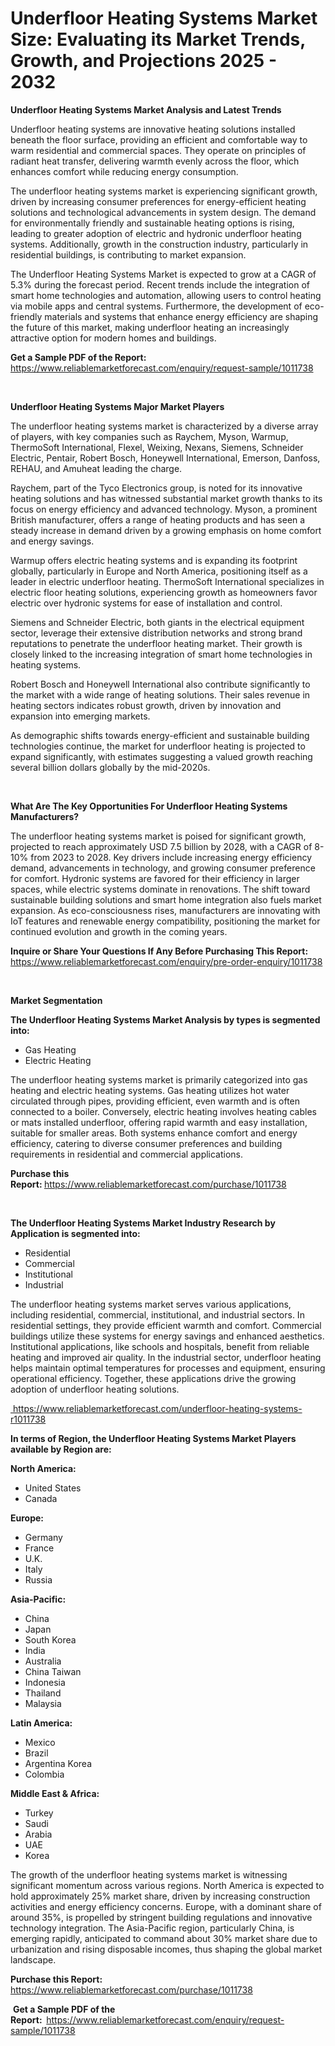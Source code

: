 <p><h1>Underfloor Heating Systems Market Size: Evaluating its Market Trends, Growth, and Projections 2025 - 2032</h1></p><p><strong>Underfloor Heating Systems Market Analysis and Latest Trends</strong></p>
<p><p>Underfloor heating systems are innovative heating solutions installed beneath the floor surface, providing an efficient and comfortable way to warm residential and commercial spaces. They operate on principles of radiant heat transfer, delivering warmth evenly across the floor, which enhances comfort while reducing energy consumption.</p><p>The underfloor heating systems market is experiencing significant growth, driven by increasing consumer preferences for energy-efficient heating solutions and technological advancements in system design. The demand for environmentally friendly and sustainable heating options is rising, leading to greater adoption of electric and hydronic underfloor heating systems. Additionally, growth in the construction industry, particularly in residential buildings, is contributing to market expansion.</p><p>The Underfloor Heating Systems Market is expected to grow at a CAGR of 5.3% during the forecast period. Recent trends include the integration of smart home technologies and automation, allowing users to control heating via mobile apps and central systems. Furthermore, the development of eco-friendly materials and systems that enhance energy efficiency are shaping the future of this market, making underfloor heating an increasingly attractive option for modern homes and buildings.</p></p>
<p><strong>Get a Sample PDF of the Report:&nbsp;</strong> <a href="https://www.reliablemarketforecast.com/enquiry/request-sample/1011738?utm_campaign=1890&utm_medium=2&utm_source=Github&utm_content=ia&utm_term=18042025&utm_id=underfloor-heating-systems">https://www.reliablemarketforecast.com/enquiry/request-sample/1011738</a></p>
<p>&nbsp;</p>
<p><strong>Underfloor Heating Systems Major Market Players</strong></p>
<p><p>The underfloor heating systems market is characterized by a diverse array of players, with key companies such as Raychem, Myson, Warmup, ThermoSoft International, Flexel, Weixing, Nexans, Siemens, Schneider Electric, Pentair, Robert Bosch, Honeywell International, Emerson, Danfoss, REHAU, and Amuheat leading the charge. </p><p>Raychem, part of the Tyco Electronics group, is noted for its innovative heating solutions and has witnessed substantial market growth thanks to its focus on energy efficiency and advanced technology. Myson, a prominent British manufacturer, offers a range of heating products and has seen a steady increase in demand driven by a growing emphasis on home comfort and energy savings.</p><p>Warmup offers electric heating systems and is expanding its footprint globally, particularly in Europe and North America, positioning itself as a leader in electric underfloor heating. ThermoSoft International specializes in electric floor heating solutions, experiencing growth as homeowners favor electric over hydronic systems for ease of installation and control.</p><p>Siemens and Schneider Electric, both giants in the electrical equipment sector, leverage their extensive distribution networks and strong brand reputations to penetrate the underfloor heating market. Their growth is closely linked to the increasing integration of smart home technologies in heating systems.</p><p>Robert Bosch and Honeywell International also contribute significantly to the market with a wide range of heating solutions. Their sales revenue in heating sectors indicates robust growth, driven by innovation and expansion into emerging markets.</p><p>As demographic shifts towards energy-efficient and sustainable building technologies continue, the market for underfloor heating is projected to expand significantly, with estimates suggesting a valued growth reaching several billion dollars globally by the mid-2020s.</p></p>
<p>&nbsp;</p>
<p><strong>What Are The Key Opportunities For Underfloor Heating Systems Manufacturers?</strong></p>
<p><p>The underfloor heating systems market is poised for significant growth, projected to reach approximately USD 7.5 billion by 2028, with a CAGR of 8-10% from 2023 to 2028. Key drivers include increasing energy efficiency demand, advancements in technology, and growing consumer preference for comfort. Hydronic systems are favored for their efficiency in larger spaces, while electric systems dominate in renovations. The shift toward sustainable building solutions and smart home integration also fuels market expansion. As eco-consciousness rises, manufacturers are innovating with IoT features and renewable energy compatibility, positioning the market for continued evolution and growth in the coming years.</p></p>
<p><strong>Inquire or Share Your Questions If Any Before Purchasing This Report:</strong> <a href="https://www.reliablemarketforecast.com/enquiry/pre-order-enquiry/1011738?utm_campaign=1890&utm_medium=2&utm_source=Github&utm_content=ia&utm_term=18042025&utm_id=underfloor-heating-systems">https://www.reliablemarketforecast.com/enquiry/pre-order-enquiry/1011738</a></p>
<p>&nbsp;</p>
<p><strong>Market Segmentation</strong></p>
<p><strong>The Underfloor Heating Systems Market Analysis by types is segmented into:</strong></p>
<p><ul><li>Gas Heating</li><li>Electric Heating</li></ul></p>
<p><p>The underfloor heating systems market is primarily categorized into gas heating and electric heating systems. Gas heating utilizes hot water circulated through pipes, providing efficient, even warmth and is often connected to a boiler. Conversely, electric heating involves heating cables or mats installed underfloor, offering rapid warmth and easy installation, suitable for smaller areas. Both systems enhance comfort and energy efficiency, catering to diverse consumer preferences and building requirements in residential and commercial applications.</p></p>
<p><strong>Purchase this Report:&nbsp;</strong><a href="https://www.reliablemarketforecast.com/purchase/1011738?utm_campaign=1890&utm_medium=2&utm_source=Github&utm_content=ia&utm_term=18042025&utm_id=underfloor-heating-systems">https://www.reliablemarketforecast.com/purchase/1011738</a></p>
<p>&nbsp;</p>
<p><strong>The Underfloor Heating Systems Market Industry Research by Application is segmented into:</strong></p>
<p><ul><li>Residential</li><li>Commercial</li><li>Institutional</li><li>Industrial</li></ul></p>
<p><p>The underfloor heating systems market serves various applications, including residential, commercial, institutional, and industrial sectors. In residential settings, they provide efficient warmth and comfort. Commercial buildings utilize these systems for energy savings and enhanced aesthetics. Institutional applications, like schools and hospitals, benefit from reliable heating and improved air quality. In the industrial sector, underfloor heating helps maintain optimal temperatures for processes and equipment, ensuring operational efficiency. Together, these applications drive the growing adoption of underfloor heating solutions.</p></p>
<p><a href="https://www.reliablemarketforecast.com/underfloor-heating-systems-r1011738?utm_campaign=1890&utm_medium=2&utm_source=Github&utm_content=ia&utm_term=18042025&utm_id=underfloor-heating-systems">&nbsp;https://www.reliablemarketforecast.com/underfloor-heating-systems-r1011738</a></p>
<p><strong>In terms of Region, the Underfloor Heating Systems Market Players available by Region are:</strong></p>
<p>
    <p> <strong> North America: </strong>
        <ul>
            <li>United States</li>
            <li>Canada</li>
        </ul>
        </p> 
    <p> <strong> Europe: </strong>
        <ul>
            <li>Germany</li>
            <li>France</li>
            <li>U.K.</li>
            <li>Italy</li>
            <li>Russia</li>
        </ul>
        </p> 
    <p> <strong> Asia-Pacific: </strong>
        <ul>
            <li>China</li>
            <li>Japan</li>
            <li>South Korea</li>
            <li>India</li>
            <li>Australia</li>
            <li>China Taiwan</li>
            <li>Indonesia</li>
            <li>Thailand</li>
            <li>Malaysia</li>
        </ul>
        </p> 
    <p> <strong> Latin America: </strong>
        <ul>
            <li>Mexico</li>
            <li>Brazil</li>
            <li>Argentina Korea</li>
            <li>Colombia</li>
        </ul>
        </p> 
    <p> <strong> Middle East & Africa: </strong>
        <ul>
            <li>Turkey</li>
            <li>Saudi</li>
            <li>Arabia</li>
            <li>UAE</li>
            <li>Korea</li>
        </ul>
    </p>
    </p>
<p><p>The growth of the underfloor heating systems market is witnessing significant momentum across various regions. North America is expected to hold approximately 25% market share, driven by increasing construction activities and energy efficiency concerns. Europe, with a dominant share of around 35%, is propelled by stringent building regulations and innovative technology integration. The Asia-Pacific region, particularly China, is emerging rapidly, anticipated to command about 30% market share due to urbanization and rising disposable incomes, thus shaping the global market landscape.</p></p>
<p><strong>Purchase this Report: </strong><a href="https://www.reliablemarketforecast.com/purchase/1011738?utm_campaign=1890&utm_medium=2&utm_source=Github&utm_content=ia&utm_term=18042025&utm_id=underfloor-heating-systems">https://www.reliablemarketforecast.com/purchase/1011738</a></p>
<p>&nbsp;<strong>Get a Sample PDF of the Report:&nbsp;&nbsp;</strong><a href="https://www.reliablemarketforecast.com/enquiry/request-sample/1011738?utm_campaign=1890&utm_medium=2&utm_source=Github&utm_content=ia&utm_term=18042025&utm_id=underfloor-heating-systems">https://www.reliablemarketforecast.com/enquiry/request-sample/1011738</a></p>
<p><strong></strong></p>
<p><p></p><p></p><p></p></p>